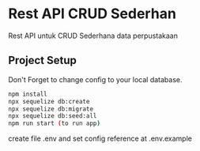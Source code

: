 # Rest API CRUD Sederhan
Rest API untuk CRUD Sederhana data perpustakaan

## Project Setup
Don't Forget to change config to your local database.

```sh
npm install
npx sequelize db:create
npx sequelize db:migrate
npx sequelize db:seed:all
npm run start (to run app)
```

create file .env and set config reference at .env.example


